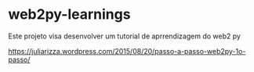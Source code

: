 # web2py-learnings

Este projeto visa desenvolver um tutorial de aprrendizagem do web2 py

https://juliarizza.wordpress.com/2015/08/20/passo-a-passo-web2py-1o-passo/

